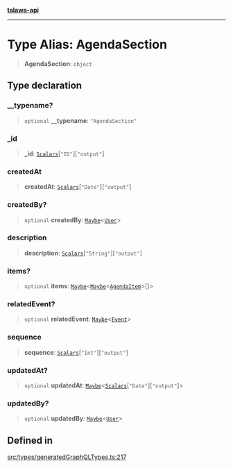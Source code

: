 [**talawa-api**](../../../README.md)

***

# Type Alias: AgendaSection

> **AgendaSection**: `object`

## Type declaration

### \_\_typename?

> `optional` **\_\_typename**: `"AgendaSection"`

### \_id

> **\_id**: [`Scalars`](Scalars.md)\[`"ID"`\]\[`"output"`\]

### createdAt

> **createdAt**: [`Scalars`](Scalars.md)\[`"Date"`\]\[`"output"`\]

### createdBy?

> `optional` **createdBy**: [`Maybe`](Maybe.md)\<[`User`](User.md)\>

### description

> **description**: [`Scalars`](Scalars.md)\[`"String"`\]\[`"output"`\]

### items?

> `optional` **items**: [`Maybe`](Maybe.md)\<[`Maybe`](Maybe.md)\<[`AgendaItem`](AgendaItem.md)\>[]\>

### relatedEvent?

> `optional` **relatedEvent**: [`Maybe`](Maybe.md)\<[`Event`](Event.md)\>

### sequence

> **sequence**: [`Scalars`](Scalars.md)\[`"Int"`\]\[`"output"`\]

### updatedAt?

> `optional` **updatedAt**: [`Maybe`](Maybe.md)\<[`Scalars`](Scalars.md)\[`"Date"`\]\[`"output"`\]\>

### updatedBy?

> `optional` **updatedBy**: [`Maybe`](Maybe.md)\<[`User`](User.md)\>

## Defined in

[src/types/generatedGraphQLTypes.ts:217](https://github.com/Suyash878/talawa-api/blob/e4413cec641a837926071678fed3c7f67234e31e/src/types/generatedGraphQLTypes.ts#L217)
